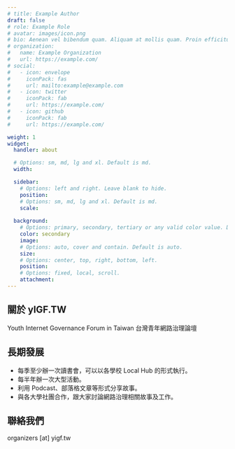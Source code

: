 ```yaml
---
# title: Example Author
draft: false
# role: Example Role
# avatar: images/icon.png
# bio: Aenean vel bibendum quam. Aliquam at mollis quam. Proin efficitur.
# organization:
#   name: Example Organization
#   url: https://example.com/
# social:
#   - icon: envelope
#     iconPack: fas
#     url: mailto:example@example.com
#   - icon: twitter
#     iconPack: fab
#     url: https://example.com/
#   - icon: github
#     iconPack: fab
#     url: https://example.com/

weight: 1
widget:
  handler: about

  # Options: sm, md, lg and xl. Default is md.
  width:

  sidebar:
    # Options: left and right. Leave blank to hide.
    position:
    # Options: sm, md, lg and xl. Default is md.
    scale:
  
  background:
    # Options: primary, secondary, tertiary or any valid color value. Default is primary.
    color: secondary
    image:
    # Options: auto, cover and contain. Default is auto.
    size:
    # Options: center, top, right, bottom, left.
    position:
    # Options: fixed, local, scroll.
    attachment: 
---
```


## 關於 yIGF.TW

Youth Internet Governance Forum in Taiwan 台灣青年網路治理論壇

## 長期發展

- 每季至少辦一次讀書會，可以以各學校 Local Hub 的形式執行。
- 每半年辦一次大型活動。
- 利用 Podcast、部落格文章等形式分享故事。
- 與各大學社團合作，跟大家討論網路治理相關故事及工作。
<!-- - 提供 fellowship 計畫，使社群青年有機會參與國際會議。 -->

## 聯絡我們

organizers [at] yigf.tw